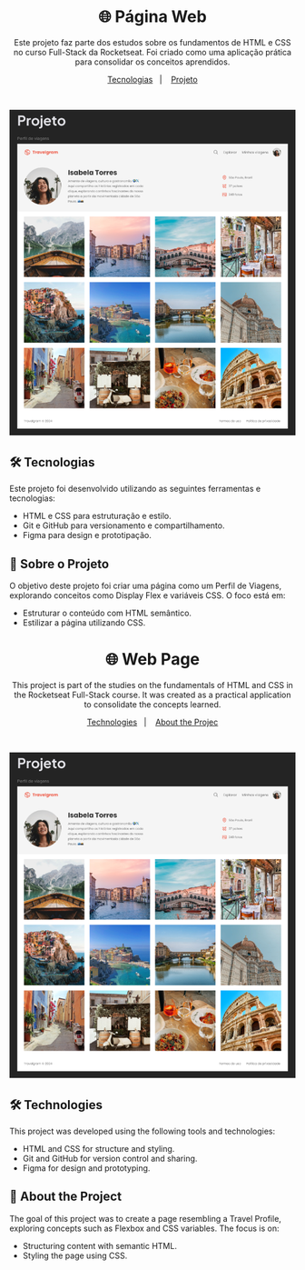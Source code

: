 <h1 align="center"> 🌐 Página Web </h1>

<p align="center">
Este projeto faz parte dos estudos sobre os fundamentos de HTML e CSS no curso Full-Stack da Rocketseat. Foi criado como uma aplicação prática para consolidar os conceitos aprendidos. <br/>
</p>

<p align="center">
  <a href="#-tecnologias">Tecnologias</a>&nbsp;&nbsp;&nbsp;|&nbsp;&nbsp;&nbsp;
  <a href="#-projeto">Projeto</a>
</p>

<br>

![imagem-do-projeto](https://raw.githubusercontent.com/ruhancmendes/Projeto-Travelgram/refs/heads/main/img-readme/pagina-travelgram.png)

## 🛠️ Tecnologias

Este projeto foi desenvolvido utilizando as seguintes ferramentas e tecnologias:

- HTML e CSS para estruturação e estilo.
- Git e GitHub para versionamento e compartilhamento.
- Figma para design e prototipação.

## 📄 Sobre o Projeto
O objetivo deste projeto foi criar uma página como um Perfil de Viagens, explorando conceitos como Display Flex e variáveis CSS. O foco está em:

- Estruturar o conteúdo com HTML semântico.
- Estilizar a página utilizando CSS.


<h1 align="center"> 🌐 Web Page </h1>

<p align="center">
This project is part of the studies on the fundamentals of HTML and CSS in the Rocketseat Full-Stack course. It was created as a practical application to consolidate the concepts learned. <br/>
</p>

<p align="center">
  <a href="#-Technologies">Technologies</a>&nbsp;&nbsp;&nbsp;|&nbsp;&nbsp;&nbsp;
  <a href="#-Project">About the Projec</a>
</p>

<br>

![imagem-do-projeto](https://raw.githubusercontent.com/ruhancmendes/Projeto-Travelgram/refs/heads/main/img-readme/pagina-travelgram.png)

## 🛠️ Technologies

This project was developed using the following tools and technologies:

- HTML and CSS for structure and styling.
- Git and GitHub for version control and sharing.
- Figma for design and prototyping.

## 📄 About the Project
The goal of this project was to create a page resembling a Travel Profile, exploring concepts such as Flexbox and CSS variables. The focus is on:

- Structuring content with semantic HTML.
- Styling the page using CSS.
